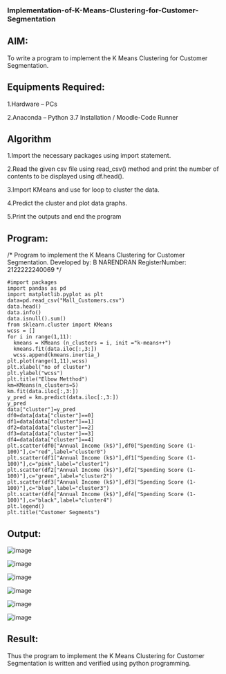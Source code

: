 ### Implementation-of-K-Means-Clustering-for-Customer-Segmentation
## AIM:

To write a program to implement the K Means Clustering for Customer Segmentation.

## Equipments Required:

1.Hardware – PCs

2.Anaconda – Python 3.7 Installation / Moodle-Code Runner

## Algorithm

1.Import the necessary packages using import statement.

2.Read the given csv file using read_csv() method and print the number of contents to be displayed using df.head().

3.Import KMeans and use for loop to cluster the data.

4.Predict the cluster and plot data graphs.

5.Print the outputs and end the program

## Program:

/*
Program to implement the K Means Clustering for Customer Segmentation.
Developed by: B NARENDRAN
RegisterNumber: 2122222240069
*/
```
#import packages
import pandas as pd
import matplotlib.pyplot as plt
data=pd.read_csv("Mall_Customers.csv")
data.head()
data.info()
data.isnull().sum()
from sklearn.cluster import KMeans
wcss = []
for i in range(1,11):
  kmeans = KMeans (n_clusters = i, init ="k-means++")
  kmeans.fit(data.iloc[:,3:])
  wcss.append(kmeans.inertia_)
plt.plot(range(1,11),wcss)
plt.xlabel("no of cluster")
plt.ylabel("wcss")
plt.title("Elbow Metthod")
km=KMeans(n_clusters=5)
km.fit(data.iloc[:,3:])
y_pred = km.predict(data.iloc[:,3:])
y_pred
data["cluster"]=y_pred
df0=data[data["cluster"]==0]
df1=data[data["cluster"]==1]
df2=data[data["cluster"]==2]
df3=data[data["cluster"]==3]
df4=data[data["cluster"]==4]
plt.scatter(df0["Annual Income (k$)"],df0["Spending Score (1-100)"],c="red",label="cluster0")
plt.scatter(df1["Annual Income (k$)"],df1["Spending Score (1-100)"],c="pink",label="cluster1")
plt.scatter(df2["Annual Income (k$)"],df2["Spending Score (1-100)"],c="green",label="cluster2")
plt.scatter(df3["Annual Income (k$)"],df3["Spending Score (1-100)"],c="blue",label="cluster3")
plt.scatter(df4["Annual Income (k$)"],df4["Spending Score (1-100)"],c="black",label="cluster4")
plt.legend()
plt.title("Customer Segments")
```

## Output:

![image](https://github.com/naren2704/Implementation-of-K-Means-Clustering-for-Customer-Segmentation/assets/118706984/3b45f518-1ddf-4e51-ab0a-30c484bba1d9)

![image](https://github.com/naren2704/Implementation-of-K-Means-Clustering-for-Customer-Segmentation/assets/118706984/2a16302e-18ad-4c0a-94c7-01b3087156c6)

![image](https://github.com/naren2704/Implementation-of-K-Means-Clustering-for-Customer-Segmentation/assets/118706984/d63e5b69-f761-43f0-a985-086e27484d38)

![image](https://github.com/naren2704/Implementation-of-K-Means-Clustering-for-Customer-Segmentation/assets/118706984/1687879d-20ea-48ce-88da-e93dd470a6fb)

![image](https://github.com/naren2704/Implementation-of-K-Means-Clustering-for-Customer-Segmentation/assets/118706984/5c175726-709f-4016-89c5-236e48f6909a)

![image](https://github.com/naren2704/Implementation-of-K-Means-Clustering-for-Customer-Segmentation/assets/118706984/a19cc52f-32d7-4deb-b2ba-d207fd582d48)

## Result:
Thus the program to implement the K Means Clustering for Customer Segmentation is written and verified using python programming.
